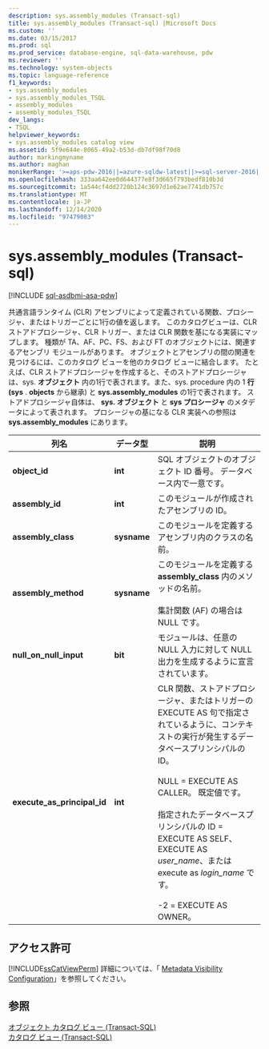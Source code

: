 ```yaml
---
description: sys.assembly_modules (Transact-sql)
title: sys.assembly_modules (Transact-sql) |Microsoft Docs
ms.custom: ''
ms.date: 03/15/2017
ms.prod: sql
ms.prod_service: database-engine, sql-data-warehouse, pdw
ms.reviewer: ''
ms.technology: system-objects
ms.topic: language-reference
f1_keywords:
- sys.assembly_modules
- sys.assembly_modules_TSQL
- assembly_modules
- assembly_modules_TSQL
dev_langs:
- TSQL
helpviewer_keywords:
- sys.assembly_modules catalog view
ms.assetid: 5f9e644e-8065-49a2-b53d-db7df98f70d8
author: markingmyname
ms.author: maghan
monikerRange: '>=aps-pdw-2016||=azure-sqldw-latest||>=sql-server-2016||>=sql-server-linux-2017||=azuresqldb-mi-current'
ms.openlocfilehash: 333aa642ee0d644377e8f3d665f793bedf810b3d
ms.sourcegitcommit: 1a544cf4dd2720b124c3697d1e62ae7741db757c
ms.translationtype: MT
ms.contentlocale: ja-JP
ms.lasthandoff: 12/14/2020
ms.locfileid: "97479083"
---
```

# <a name="sysassembly_modules-transact-sql"></a>sys.assembly_modules (Transact-sql)
[!INCLUDE [sql-asdbmi-asa-pdw](../../includes/applies-to-version/sql-asdbmi-asa-pdw.md)]

  共通言語ランタイム (CLR) アセンブリによって定義されている関数、プロシージャ、またはトリガーごとに1行の値を返します。 このカタログビューは、CLR ストアドプロシージャ、CLR トリガー、または CLR 関数を基になる実装にマップします。 種類が TA、AF、PC、FS、および FT のオブジェクトには、関連するアセンブリ モジュールがあります。 オブジェクトとアセンブリの間の関連を見つけるには、このカタログ ビューを他のカタログ ビューに結合します。 たとえば、CLR ストアドプロシージャを作成すると、そのストアドプロシージャは、sys. **オブジェクト** 内の1行で表されます。また、sys. procedure 内の 1 **行 (sys** . **objects** から継承) と **sys.assembly_modules** の1行で表されます。 ストアドプロシージャ自体は、 **sys. オブジェクト** と **sys プロシージャ** のメタデータによって表されます。 プロシージャの基になる CLR 実装への参照は **sys.assembly_modules** にあります。  
  
|列名|データ型|説明|  
|-----------------|---------------|-----------------|  
|**object_id**|**int**|SQL オブジェクトのオブジェクト ID 番号。 データベース内で一意です。|  
|**assembly_id**|**int**|このモジュールが作成されたアセンブリの ID。|  
|**assembly_class**|**sysname**|このモジュールを定義するアセンブリ内のクラスの名前。|  
|**assembly_method**|**sysname**|このモジュールを定義する **assembly_class** 内のメソッドの名前。<br /><br /> 集計関数 (AF) の場合は NULL です。|  
|**null_on_null_input**|**bit**|モジュールは、任意の NULL 入力に対して NULL 出力を生成するように宣言されています。|  
|**execute_as_principal_id**|**int**|CLR 関数、ストアドプロシージャ、またはトリガーの EXECUTE AS 句で指定されているように、コンテキストの実行が発生するデータベースプリンシパルの ID。<br /><br /> NULL = EXECUTE AS CALLER。 既定値です。<br /><br /> 指定されたデータベースプリンシパルの ID = EXECUTE AS SELF、EXECUTE AS *user_name*、または execute as *login_name* です。<br /><br /> -2 = EXECUTE AS OWNER。|  
  
## <a name="permissions"></a>アクセス許可  
 [!INCLUDE[ssCatViewPerm](../../includes/sscatviewperm-md.md)] 詳細については、「 [Metadata Visibility Configuration](../../relational-databases/security/metadata-visibility-configuration.md)」を参照してください。  
  
## <a name="see-also"></a>参照  
 [オブジェクト カタログ ビュー &#40;Transact-SQL&#41;](../../relational-databases/system-catalog-views/object-catalog-views-transact-sql.md)   
 [カタログ ビュー &#40;Transact-SQL&#41;](../../relational-databases/system-catalog-views/catalog-views-transact-sql.md)  
  
  
